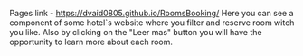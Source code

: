 Pages link - https://dvaid0805.github.io/RoomsBooking/
Here you can see a component of some hotel`s website where you filter and reserve room witch you like. 
Also by clicking on the "Leer mas" button you will have the opportunity to learn more about each room.

